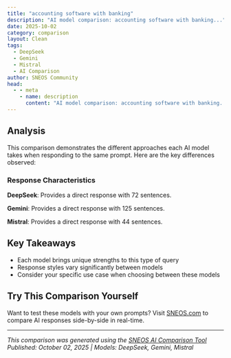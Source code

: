 ```yaml
---
title: "accounting software with banking"
description: "AI model comparison: accounting software with banking..."
date: 2025-10-02
category: comparison
layout: Clean
tags:
  - DeepSeek
  - Gemini
  - Mistral
  - AI Comparison
author: SNEOS Community
head:
  - - meta
    - name: description
      content: "AI model comparison: accounting software with banking..."
---
```


<ChatComparison
  title="accounting software with banking"
  prompt="accounting software with banking"
  :responses='{
    "DeepSeek": "Of course. Integrating accounting software with your bank accounts is one of the most powerful features available today, transforming bookkeeping from a manual, error-prone chore into an efficient, automated process.\n\nHere\u2019s a comprehensive breakdown of what this means, the benefits, key features to look for, and the top software options available.\n\n### What Does \u0022Accounting Software with Banking\u0022 Mean?\n\nIt means your accounting software can securely connect to your business bank and credit card accounts to automatically import and categorize your transactions. This is typically done through a secure, read-only data feed via APIs (Application Programming Interfaces).\n\n---\n\n### Key Benefits of Bank Integration\n\n1.  **Massive Time Savings:** Eliminates the need for manual data entry. No more typing in each transaction from a paper statement or CSV file.\n2.  **Reduced Errors:** Automated data import drastically cuts down on typos, duplicate entries, and missed transactions.\n3.  **Real-Time Financial Picture:** Your balance sheet, profit \u0026 loss, and cash flow statements are always up-to-date, giving you an accurate view of your financial health.\n4.  **Simplified Reconciliation:** The software suggests matches between your imported bank transactions and the invoices/bills you\u0027ve entered, making bank reconciliation a quick, one-click process.\n5.  **Better Cash Flow Management:** With real-time data, you can make informed decisions about spending, investing, and paying down debt.\n6.  **Fraud Detection:** Regularly seeing all your transactions in one place makes it easier to spot any unauthorized or suspicious activity.\n\n---\n\n### Core Features to Look For\n\nWhen evaluating accounting software with banking features, ensure it has these capabilities:\n\n*   **Automatic Bank Feeds:** The core feature\u2014seamless, daily import of transactions.\n*   **Transaction Categorization (Rules):** The ability to create rules (e.g., \u0022Always categorize transactions from \u0027Staples\u0027 as \u0027Office Supplies\u0027\u0022). This learns over time and becomes incredibly efficient.\n*   **Bank Reconciliation Tools:** A dedicated module that clearly shows you matched and unmatched transactions, making it easy to confirm your records match the bank\u0027s.\n*   **Receipt Capture:** Mobile app functionality to snap a picture of a receipt, which is then matched to the corresponding bank transaction.\n*   **Cash Flow Dashboard:** A visual, at-a-glance summary of your cash-in and cash-out.\n*   **Multi-Currency Support:** Crucial for businesses that bank or transact in foreign currencies.\n\n---\n\n### Top Accounting Software with Banking Integration\n\nHere are the leading options, categorized for different needs:\n\n#### 1. For Small Businesses \u0026 Freelancers (Ease of Use)\n\n**QuickBooks Online**\n*   **The Leader:** The most popular small business accounting software with robust banking integration.\n*   **Banking Features:** Excellent automatic feeds, powerful rule-based categorization, and arguably the best reconciliation tools in its class. It can even learn from your past categorizations.\n*   **Standout Feature:** \u0022Cash Flow Planner\u0022 that can forecast future cash flow based on your transaction history and upcoming invoices/bills.\n*   **Best For:** Small to medium-sized businesses that need a full-featured, all-in-one solution.\n\n**Xero**\n*   **The Challenger:** Known for its beautiful interface and strong collaboration features.\n*   **Banking Features:** \u0022Bank Reconciliation\u0022 is the central hub of Xero. It handles transaction import and matching very intuitively. Its \u0022Suggestions\u0022 feature for matching is excellent.\n*   **Standout Feature:** Unlimited users on all plans.\n*   **Best For:** Growing businesses and those with multiple advisors (e.g., a bookkeeper and an accountant).\n\n**FreshBooks**\n*   **For Service-Based Businesses:** Focuses heavily on invoicing, time-tracking, and client management.\n*   **Banking Features:** Solid bank connection and transaction categorization. Its strength is linking expenses to specific clients or projects for easier cost tracking.\n*   **Best For:** Freelancers, consultants, and other service-based businesses where project profitability is key.\n\n#### 2. For Scaling Businesses \u0026 E-commerce\n\n**QuickBooks Online Advanced**\n*   **The Powerhouse:** Takes all the features of QBO and adds more advanced user permissions, workflow automation, and dedicated customer support.\n*   **Banking Features:** All the standard features, plus the ability to handle higher volumes of transactions efficiently.\n*   **Best For:** Established, growing businesses that are outgrowing the standard plans of other software.\n\n**Sage Intacct**\n*   **The Deep Diver:** A true cloud-based financial management system.\n*   **Banking Features:** Advanced cash management, multi-entity and multi-currency support out-of-the-box. Designed for complex business structures.\n*   **Best For:** Medium to large businesses, non-profits, and financial services that need deep, GAAP-compliant accounting.\n\n#### 3. For New Businesses \u0026 Solopreneurs (Budget-Friendly)\n\n**Wave Accounting**\n*   **Completely Free:** Its core accounting, invoicing, and bank connection features are 100% free.\n*   **Banking Features:** Offers secure bank account and credit card connections. The categorization and reconciliation tools are basic but perfectly functional for very small businesses.\n*   **Catch:** Makes money from paid services like payroll and payment processing.\n*   **Best For:** Solopreneurs, freelancers, and brand-new startups on a very tight budget.\n\n---\n\n### Important Considerations \u0026 Security\n\n*   **Security is Paramount:** Reputable software providers use **OAuth** or similar secure protocols (like the one you use to log in to your bank\u0027s website). They **never** store your online banking username and password. The connection is \u0022read-only,\u0022 meaning no one can move money through the accounting software.\n*   **Sync Delays:** Bank feeds are not live. There is usually a 24-48 hour delay from when a transaction occurs to when it appears in your software.\n*   **Categorization Isn\u0027t Perfect:** You will still need to review and sometimes correct the software\u0027s automatic categorizations, especially in the beginning.\n*   **Feeds Can Break:** Occasionally, a bank may update its systems, which can temporarily disrupt the connection until the software provider updates their integration.\n\n### Final Recommendation\n\n*   **Start with a Free Trial:** Almost all these options offer a free trial. Connect one of your bank accounts and test the reconciliation process.\n*   **For most small businesses,** **QuickBooks Online** is the safest bet due to its market dominance, extensive features, and wide support from accountants.\n*   **If you\u0027re on a zero budget,** **Wave** is an incredible starting point.\n\nIntegrating your banking with your accounting software is no longer a luxury; it\u0027s a fundamental step for efficient and accurate financial management.",
    "Gemini": "Okay, let\u0027s explore accounting software that integrates with banking. This integration streamlines your bookkeeping and makes reconciliation much easier.  Here\u0027s a breakdown of popular options, key features, and things to consider:\n\n**Why Banking Integration is Important**\n\n*   **Automatic Transaction Import:**  No more manual data entry! Transactions from your bank accounts (checking, savings, credit cards) are automatically imported into your accounting software.\n*   **Reconciliation Efficiency:**  Matching bank statements with your accounting records becomes much faster and less error-prone.\n*   **Real-time Visibility:**  Provides a more up-to-date view of your cash flow and financial position.\n*   **Reduced Errors:**  Eliminates manual data entry errors, leading to more accurate financial reports.\n*   **Time Savings:**  Frees up your time (or your bookkeeper\u0027s time) to focus on more strategic tasks.\n\n**Popular Accounting Software with Banking Integration**\n\nHere are some of the most popular options, categorized and with brief descriptions:\n\n**1.  Cloud-Based Solutions (Subscription Based)**\n\n*   **QuickBooks Online (QBO):**  A market leader, especially for small businesses.\n    *   **Pros:** Wide range of features, integrations with many other apps, scalable, user-friendly interface. Strong reporting, payroll options, and inventory tracking.  Good mobile app.\n    *   **Cons:** Can become expensive as you need more features.  Some users find the pricing structure confusing. Occasional connectivity issues.\n    *   **Banking Integration:** Excellent banking integration with most major banks and credit unions.  Automatically downloads transactions.  Bank feeds are reliable.\n    *   **Target Audience:** Freelancers, small businesses, and growing companies.\n*   **Xero:**  Another popular choice, known for its user-friendly interface.\n    *   **Pros:** Clean interface, good reporting, unlimited users on most plans, strong ecosystem of add-on apps. Inventory tracking.\n    *   **Cons:** Can be more expensive than QuickBooks Online for some users.  Payroll can be an add-on in some regions.\n    *   **Banking Integration:**  Excellent banking integration with automatic bank feeds. Supports a wide range of banks.\n    *   **Target Audience:** Small businesses, startups, and growing companies.  Popular in Australia and New Zealand.\n*   **Zoho Books:**  A more affordable option, especially if you already use other Zoho products.\n    *   **Pros:** Affordable, integrates well with other Zoho apps (CRM, etc.), good feature set for the price.  Inventory management features.\n    *   **Cons:** May not have as many integrations as QuickBooks Online or Xero.  Reporting can be less robust than some competitors.\n    *   **Banking Integration:**  Solid banking integration.  Automatic bank feeds are available.\n    *   **Target Audience:** Small businesses, freelancers, and startups looking for a cost-effective solution, especially those already in the Zoho ecosystem.\n*   **FreshBooks:**  Designed specifically for service-based businesses and freelancers.\n    *   **Pros:**  Easy-to-use interface, strong invoicing features, time tracking, project management.\n    *   **Cons:**  Less robust accounting features than QuickBooks Online or Xero.  Limited inventory tracking.\n    *   **Banking Integration:**  Good banking integration, including automatic bank feeds.\n    *   **Target Audience:** Freelancers, contractors, and service-based businesses.\n*   **Sage Intacct:** A more robust cloud-based solution that is geared toward mid-sized to larger companies that have complex accounting needs.\n    * **Pros:** Robust reporting capabilities, advanced automation, can handle multiple entities/currencies, integrates with many other business applications\n    * **Cons:** More expensive than other options, not a good fit for small businesses, can be difficult to learn\n    * **Banking Integration:** Strong banking integration, including automatic bank feeds\n    * **Target Audience:** Mid-sized to larger companies with complex accounting needs.\n\n**2. Desktop Solutions (One-Time Purchase)**\n\n*   **QuickBooks Desktop:** Still a popular choice, particularly if you prefer to have your data stored locally.  Requires annual subscription for support and some features.\n    *   **Pros:**  One-time purchase (but feature updates and support require an annual subscription), robust features, good reporting.\n    *   **Cons:**  Not accessible from anywhere without remote access software.  Can be more complex to set up and maintain than cloud-based solutions.\n    *   **Banking Integration:**  Banking integration is available, but can sometimes be less reliable than QuickBooks Online.  Requires manual bank feed setup.\n    *   **Target Audience:** Small to medium-sized businesses that prefer a desktop solution.\n\n**3. Free Options (Often Limited)**\n\n*   **Wave Accounting:** Free accounting software, primarily for very small businesses and freelancers.\n    *   **Pros:**  Free!  Easy to use.  Good for basic invoicing and expense tracking.\n    *   **Cons:**  Limited features.  Payroll is an add-on.  Customer support can be limited.\n    *   **Banking Integration:**  Offers banking integration, but it can sometimes be unreliable or have limited bank support.\n    *   **Target Audience:** Freelancers and very small businesses with simple accounting needs.\n*   **GnuCash:** Open-source and free.\n    *   **Pros:** Free, very customizable\n    *   **Cons:**  Steep learning curve, not user-friendly, limited support\n    *   **Banking Integration:**  Can integrate with banking institutions, but it is not as seamless as other options\n    *   **Target Audience:**  Individuals or very small businesses with technical expertise.\n\n**Key Features to Consider Beyond Banking Integration**\n\n*   **Invoicing:**  How easy is it to create and send invoices? Can you customize them?  Do they support online payments?\n*   **Expense Tracking:**  Can you easily track your expenses?  Can you upload receipts?\n*   **Reporting:**  What types of reports are available?  Can you customize them?  Are they easy to understand?\n*   **Inventory Management:**  If you sell physical products, how well does the software handle inventory?\n*   **Payroll:**  Does the software offer payroll processing?  Is it integrated with your accounting?\n*   **User Management:**  Can you add multiple users with different levels of access?\n*   **Mobile App:**  Is there a mobile app?  How functional is it?\n*   **Customer Support:**  What type of customer support is available? (Phone, email, chat, knowledge base)\n*   **Integrations:**  Does the software integrate with other apps you use (CRM, e-commerce platforms, etc.)?\n*   **Scalability:**  Can the software grow with your business?\n*   **Pricing:**  What is the monthly or annual cost?  What features are included in each plan?\n*   **Ease of Use:**  How easy is the software to learn and use?  Does it have a user-friendly interface?\n\n**Choosing the Right Software: A Step-by-Step Approach**\n\n1.  **Assess Your Needs:**\n    *   What are your current accounting needs?\n    *   What are your future accounting needs?\n    *   What is your budget?\n    *   How many users do you need?\n    *   What integrations do you need?\n    *   How important is mobile access?\n\n2.  **Research and Compare:**\n    *   Read reviews and compare features of different software options.\n    *   Look at the pricing plans and see which one fits your budget and needs.\n    *   Check if the software integrates with your bank and other apps you use.\n\n3.  **Take Advantage of Free Trials:**\n    *   Most accounting software offers a free trial period.  Sign up for a few trials and test out the software to see which one you like best.\n    *   During the trial, try to import your bank transactions, create invoices, track expenses, and run reports.\n\n4.  **Consider Getting Expert Advice:**\n    *   Talk to other business owners or a CPA for recommendations.\n    *   Consult with a bookkeeper who can help you set up and use the software.\n\n**Important Considerations Regarding Banking Integration**\n\n*   **Bank Compatibility:** Verify that the software supports your specific bank or credit union. Some smaller banks may not be supported, or the integration may be less reliable.\n*   **Security:** Ensure the software uses secure connections to your bank to protect your financial information. Look for features like multi-factor authentication.\n*   **Data Accuracy:** While banking integration automates the process, it\u0027s still crucial to review transactions and ensure they are categorized correctly.  The software relies on rules and algorithms, which may not always be perfect.\n*   **Connection Issues:**  Be aware that bank feeds can sometimes experience temporary connection issues.  Have a backup plan in case you need to manually import transactions.\n*   **Bank Rules:**  Most accounting software allows you to set up \u0022bank rules\u0022 to automatically categorize transactions based on the payee or description. This can save you a lot of time in the long run.\n*   **Reconciliation Process:**  Learn how to properly reconcile your bank accounts in the software.  This is a critical step to ensure your accounting records are accurate.\n\n**Example Scenario:**\n\nLet\u0027s say you\u0027re a freelance graphic designer. Your needs are relatively simple: you need to send invoices, track expenses, and see how much money you\u0027re making. In this case, FreshBooks or Zoho Books might be a good fit.\n\nIf you\u0027re a growing e-commerce business that needs inventory management and robust reporting, QuickBooks Online or Xero would likely be better choices.\n\nBy carefully evaluating your needs and researching your options, you can find the accounting software that\u0027s right for your business. Good luck!\n",
    "Mistral": "Choosing the right accounting software that integrates well with banking can significantly streamline your financial management processes. Here are some popular accounting software options that offer robust banking integration features:\n\n1. **QuickBooks Online**:\n   - **Features**: Automatic bank feeds, reconciliation, invoicing, expense tracking, and reporting.\n   - **Banking Integration**: Connects with thousands of banks and financial institutions to automatically import transactions.\n   - **Pros**: User-friendly interface, extensive features, and strong customer support.\n   - **Cons**: Can be expensive for small businesses.\n\n2. **Xero**:\n   - **Features**: Bank reconciliation, invoicing, expense claims, inventory, and payroll.\n   - **Banking Integration**: Direct bank feeds from over 16,000 financial institutions worldwide.\n   - **Pros**: Beautiful design, easy to use, and strong mobile app.\n   - **Cons**: Limited features in the basic plan.\n\n3. **FreshBooks**:\n   - **Features**: Invoicing, expense tracking, time tracking, and project management.\n   - **Banking Integration**: Automatic bank feeds and reconciliation.\n   - **Pros**: Excellent for freelancers and small businesses, strong customer support.\n   - **Cons**: Limited accounting features compared to QuickBooks and Xero.\n\n4. **Zoho Books**:\n   - **Features**: Invoicing, expense tracking, inventory management, and project management.\n   - **Banking Integration**: Automatic bank feeds and reconciliation.\n   - **Pros**: Affordable pricing, strong integration with other Zoho products.\n   - **Cons**: Steeper learning curve for new users.\n\n5. **Sage Business Cloud Accounting**:\n   - **Features**: Invoicing, expense tracking, cash flow management, and reporting.\n   - **Banking Integration**: Automatic bank feeds and reconciliation.\n   - **Pros**: Comprehensive features, strong customer support.\n   - **Cons**: Can be complex for beginners.\n\n6. **Wave Accounting**:\n   - **Features**: Invoicing, expense tracking, and accounting reports.\n   - **Banking Integration**: Automatic bank feeds and reconciliation.\n   - **Pros**: Free to use for basic features, easy to set up.\n   - **Cons**: Limited advanced features, additional costs for payroll and payment processing.\n\n7. **FreeAgent**:\n   - **Features**: Invoicing, expense tracking, time tracking, and project management.\n   - **Banking Integration**: Automatic bank feeds and reconciliation.\n   - **Pros**: User-friendly, strong mobile app.\n   - **Cons**: Limited to UK and US markets.\n\n### Key Considerations:\n- **Ease of Use**: Ensure the software is user-friendly and intuitive.\n- **Features**: Look for features that match your business needs, such as invoicing, expense tracking, and reporting.\n- **Pricing**: Consider the cost and whether it fits within your budget.\n- **Customer Support**: Good customer support can be crucial for troubleshooting and getting the most out of the software.\n- **Integration**: Ensure the software integrates well with your banking and other business tools.\n\n### Conclusion:\nEach of these accounting software options has its strengths and weaknesses. The best choice for you will depend on your specific needs, budget, and the complexity of your financial management requirements. It\u0027s often a good idea to take advantage of free trials to see which software best fits your workflow."
  }'
  published-date="11:23"
/>

## Analysis

This comparison demonstrates the different approaches each AI model takes when responding to the same prompt. Here are the key differences observed:

### Response Characteristics

**DeepSeek**: Provides a direct response with 72 sentences. 

**Gemini**: Provides a direct response with 125 sentences. 

**Mistral**: Provides a direct response with 44 sentences. 

## Key Takeaways

- Each model brings unique strengths to this type of query
- Response styles vary significantly between models
- Consider your specific use case when choosing between these models

## Try This Comparison Yourself

Want to test these models with your own prompts? Visit [SNEOS.com](https://sneos.com) to compare AI responses side-by-side in real-time.

---

*This comparison was generated using the [SNEOS AI Comparison Tool](https://sneos.com)*
*Published: October 02, 2025 | Models: DeepSeek, Gemini, Mistral*
